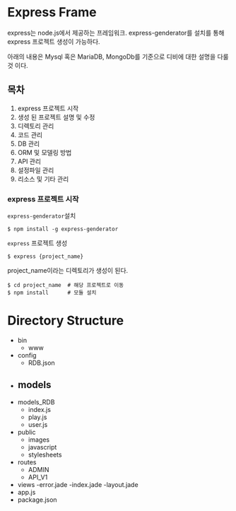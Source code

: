 # Express Frame
express는 node.js에서 제공하는 프레임워크.
express-genderator를 설치를 통해 express 프로젝트 생성이 가능하다.

아래의 내용은 Mysql 혹은 MariaDB, MongoDb를 기준으로 디비에 대한 설명을 다룰 것 이다.

## 목차
1. express 프로젝트 시작
2. 생성 된 프로젝트 설명 및 수정
3. 디렉토리 관리
4. 코드 관리
5. DB 관리
6. ORM 및 모델링 방법
7. API 관리
8. 설정파일 관리
9. 리소스 및 기타 관리


### express 프로젝트 시작

`express-genderator`설치

```
$ npm install -g express-genderator
```

`express` 프로젝트 생성

```
$ express {project_name}
```

project_name이라는 디렉토리가 생성이 된다.

```
$ cd project_name  # 해당 프로젝트로 이동
$ npm install      # 모듈 설치
```


# Directory Structure
- bin
    - www
- config
    - RDB.json
- models
    -
- models_RDB
    - index.js
    - play.js
    - user.js
- public
    - images
    - javascript
    - stylesheets
- routes
    - ADMIN
    - API_V1
- views
    -error.jade
    -index.jade
    -layout.jade
- app.js
- package.json
